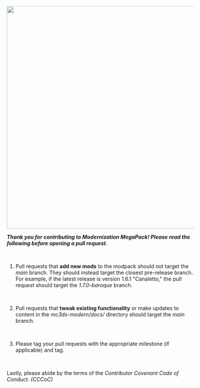 <div align=center><img src="https://raw.githubusercontent.com/wyndchyme/mc3ds-modern/refs/heads/main/docs/icons/logo.png" style="width: 600px"></div>

<i><b>Thank you for contributing to Modernization MegaPack! Please read the following before opening a pull request.</b></i>

<br>

1. Pull requests that __add new mods__ to the modpack should not target the <i>main</i> branch. They should instead target the closest pre-release branch. For example, if the latest release is version 1.6.1 "Canaletto," the pull request should target the <i>1.7.0-baroque</i> branch.

<br>

2. Pull requests that __tweak existing functionality__ or make updates to content in the <i>mc3ds-modern/docs/</i> directory should target the <i>main</i> branch.

<br>

3. Please tag your pull requests with the appropriate milestone (if applicable) and tag.

<br>

Lastly, please abide by the terms of the <i>Contributor Covenant Code of Conduct. (CCCoC)</i>
